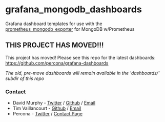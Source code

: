 # grafana_mongodb_dashboards

Grafana dashboard templates for use with the [prometheus_mongodb_exporter](https://github.com/Percona-Lab/prometheus_mongodb_exporter) for MongoDB w/Prometheus

## THIS PROJECT HAS MOVED!!!
This project has moved! Please see this repo for the latest dashboards: https://github.com/percona/grafana-dashboards

*The old, pre-move dashboards will remain available in the 'dashboards/' subdir of this repo*

### Contact

- David Murphy - [Twitter](https://twitter.com/dmurphy_data) / [Github](https://github.com/dbmurphy) / [Email](mailto:david.murphy@percona.com)
- Tim Vaillancourt - [Github](https://github.com/timvaillancourt) / [Email](mailto:tim.vaillancourt@percona.com)
- Percona - [Twitter](https://twitter.com/Percona) / [Contact Page](https://www.percona.com/about-percona/contact)

